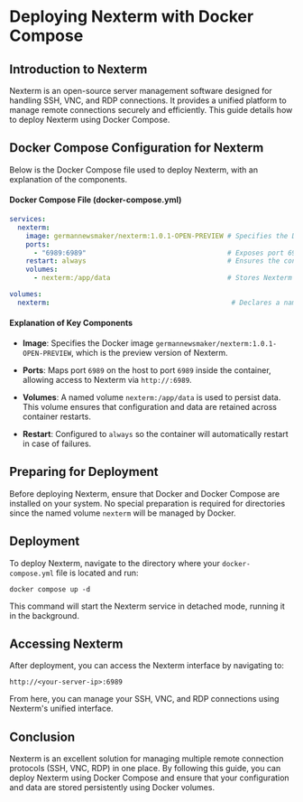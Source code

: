 # Deploying Nexterm with Docker Compose

## Introduction to Nexterm

Nexterm is an open-source server management software designed for handling SSH, VNC, and RDP connections. It provides a unified platform to manage remote connections securely and efficiently. This guide details how to deploy Nexterm using Docker Compose.

## Docker Compose Configuration for Nexterm

Below is the Docker Compose file used to deploy Nexterm, with an explanation of the components.

#### Docker Compose File (docker-compose.yml)

```yaml
services:
  nexterm:
    image: germannewsmaker/nexterm:1.0.1-OPEN-PREVIEW # Specifies the Docker image for Nexterm.
    ports:
      - "6989:6989"                                   # Exposes port 6989 for accessing Nexterm's interface.
    restart: always                                   # Ensures the container restarts automatically if stopped.
    volumes:
      - nexterm:/app/data                             # Stores Nexterm's data persistently.

volumes:
  nexterm:                                             # Declares a named volume for data persistence.
```

#### Explanation of Key Components

* **Image**: Specifies the Docker image <code>germannewsmaker/nexterm:1.0.1-OPEN-PREVIEW</code>, which is the preview version of Nexterm.

* **Ports**: Maps port <code>6989</code> on the host to port <code>6989</code> inside the container, allowing access to Nexterm via <code>http://<your-server-ip>:6989</code>.

* **Volumes**: A named volume <code>nexterm:/app/data</code> is used to persist data. This volume ensures that configuration and data are retained across container restarts.

* **Restart**: Configured to <code>always</code> so the container will automatically restart in case of failures.

## Preparing for Deployment

Before deploying Nexterm, ensure that Docker and Docker Compose are installed on your system. No special preparation is required for directories since the named volume <code>nexterm</code> will be managed by Docker.

## Deployment

To deploy Nexterm, navigate to the directory where your <code>docker-compose.yml</code> file is located and run:

```commandline
docker compose up -d
```

This command will start the Nexterm service in detached mode, running it in the background.

## Accessing Nexterm

After deployment, you can access the Nexterm interface by navigating to:

```
http://<your-server-ip>:6989
```

From here, you can manage your SSH, VNC, and RDP connections using Nexterm's unified interface.

## Conclusion

Nexterm is an excellent solution for managing multiple remote connection protocols (SSH, VNC, RDP) in one place. By following this guide, you can deploy Nexterm using Docker Compose and ensure that your configuration and data are stored persistently using Docker volumes.

